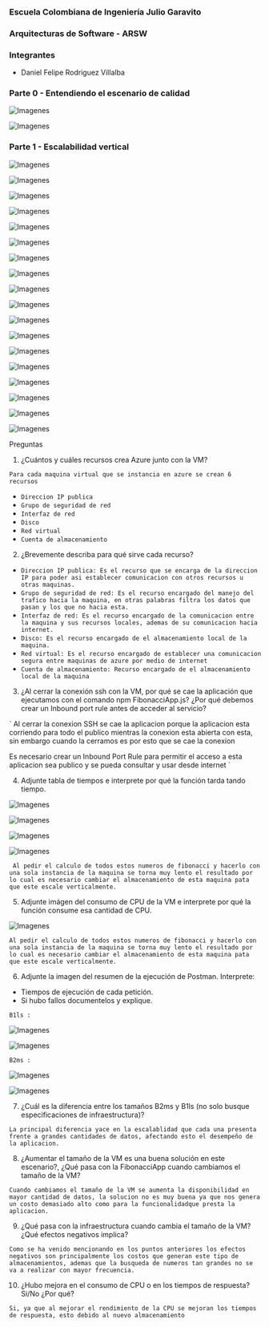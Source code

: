 ### Escuela Colombiana de Ingeniería Julio Garavito 
### Arquitecturas de Software - ARSW

### Integrantes

* Daniel Felipe Rodriguez Villalba

### Parte 0 - Entendiendo el escenario de calidad

![Imagenes](https://github.com/danielrodriguezvillalba/ARSW-Laboratorio8/blob/master/images/1.PNG)

![Imagenes](https://github.com/danielrodriguezvillalba/ARSW-Laboratorio8/blob/master/images/2.PNG)

### Parte 1 - Escalabilidad vertical

![Imagenes](https://github.com/danielrodriguezvillalba/ARSW-Laboratorio8/blob/master/images/3.PNG)

![Imagenes](https://github.com/danielrodriguezvillalba/ARSW-Laboratorio8/blob/master/images/4.PNG)

![Imagenes](https://github.com/danielrodriguezvillalba/ARSW-Laboratorio8/blob/master/images/5.PNG)

![Imagenes](https://github.com/danielrodriguezvillalba/ARSW-Laboratorio8/blob/master/images/6.PNG)

![Imagenes](https://github.com/danielrodriguezvillalba/ARSW-Laboratorio8/blob/master/images/7.PNG)

![Imagenes](https://github.com/danielrodriguezvillalba/ARSW-Laboratorio8/blob/master/images/8.PNG)

![Imagenes](https://github.com/danielrodriguezvillalba/ARSW-Laboratorio8/blob/master/images/9.PNG)

![Imagenes](https://github.com/danielrodriguezvillalba/ARSW-Laboratorio8/blob/master/images/10.PNG)

![Imagenes](https://github.com/danielrodriguezvillalba/ARSW-Laboratorio8/blob/master/images/11.png)

![Imagenes](https://github.com/danielrodriguezvillalba/ARSW-Laboratorio8/blob/master/images/12.png)

![Imagenes](https://github.com/danielrodriguezvillalba/ARSW-Laboratorio8/blob/master/images/13.png)

![Imagenes](https://github.com/danielrodriguezvillalba/ARSW-Laboratorio8/blob/master/images/CPU.PNG)

![Imagenes](https://github.com/danielrodriguezvillalba/ARSW-Laboratorio8/blob/master/images/14.PNG)

![Imagenes](https://github.com/danielrodriguezvillalba/ARSW-Laboratorio8/blob/master/images/15.PNG)

![Imagenes](https://github.com/danielrodriguezvillalba/ARSW-Laboratorio8/blob/master/images/16.PNG)

![Imagenes](https://github.com/danielrodriguezvillalba/ARSW-Laboratorio8/blob/master/images/CPU2.PNG)

![Imagenes](https://github.com/danielrodriguezvillalba/ARSW-Laboratorio8/blob/master/images/17.PNG)

![Imagenes](https://github.com/danielrodriguezvillalba/ARSW-Laboratorio8/blob/master/images/18.PNG)



Preguntas

1. ¿Cuántos y cuáles recursos crea Azure junto con la VM?

`Para cada maquina virtual que se instancia en azure se crean 6 recursos`
* `Direccion IP publica`
* `Grupo de seguridad de red`
* `Interfaz de red`
* `Disco`
* `Red virtual`
* `Cuenta de almacenamiento`

2. ¿Brevemente describa para qué sirve cada recurso?

* `Direccion IP publica: Es el recurso que se encarga de la direccion IP para poder asi establecer comunicacion con otros recursos u otras maquinas.`
* `Grupo de seguridad de red: Es el recurso encargado del manejo del trafico hacia la maquina, en otras palabras filtra los datos que pasan y los que no hacia esta.`
* `Interfaz de red: Es el recurso encargado de la comunicacion entre la maquina y sus recursos locales, ademas de su comunicacion hacia internet.`
* `Disco: Es el recurso encargado de el almacenamiento local de la maquina.`
* `Red virtual: Es el recurso encargado de establecer una comunicacion segura entre maquinas de azure por medio de internet`
* `Cuenta de almacenamiento: Recurso encargado de el almacenamiento local de la maquina `

3. ¿Al cerrar la conexión ssh con la VM, por qué se cae la aplicación que ejecutamos con el comando npm FibonacciApp.js? ¿Por qué debemos crear un Inbound port rule antes de acceder al servicio?

`
Al cerrar la conexion SSH se cae la aplicacion porque la aplicacion esta corriendo para todo el publico mientras la conexion esta abierta con esta, sin embargo cuando la cerramos es por esto que se cae la conexion

Es necesario crear un Inbound Port Rule para permitir el acceso a esta aplicacion sea publico y se pueda consultar y usar desde internet
`

4. Adjunte tabla de tiempos e interprete por qué la función tarda tando tiempo.

![Imagenes](https://github.com/danielrodriguezvillalba/ARSW-Laboratorio8/blob/master/images/14.PNG)

![Imagenes](https://github.com/danielrodriguezvillalba/ARSW-Laboratorio8/blob/master/images/17.PNG)

![Imagenes](https://github.com/danielrodriguezvillalba/ARSW-Laboratorio8/blob/master/images/15.PNG)

![Imagenes](https://github.com/danielrodriguezvillalba/ARSW-Laboratorio8/blob/master/images/18.PNG)

` Al pedir el calculo de todos estos numeros de fibonacci y hacerlo con una sola instancia de la maquina se torna muy lento el resultado por lo cual es necesario cambiar el almacenamiento de esta maquina pata que este escale verticalmente.` 

5. Adjunte imágen del consumo de CPU de la VM e interprete por qué la función consume esa cantidad de CPU.

![Imagenes](https://github.com/danielrodriguezvillalba/ARSW-Laboratorio8/blob/master/images/CPU.PNG)

` Al pedir el calculo de todos estos numeros de fibonacci y hacerlo con una sola instancia de la maquina se torna muy lento el resultado por lo cual es necesario cambiar el almacenamiento de esta maquina pata que este escale verticalmente.
`

6. Adjunte la imagen del resumen de la ejecución de Postman. Interprete:
* Tiempos de ejecución de cada petición.
* Si hubo fallos documentelos y explique.

`B1ls :`

![Imagenes](https://github.com/danielrodriguezvillalba/ARSW-Laboratorio8/blob/master/images/14.PNG)

![Imagenes](https://github.com/danielrodriguezvillalba/ARSW-Laboratorio8/blob/master/images/17.PNG)

`B2ms :`

![Imagenes](https://github.com/danielrodriguezvillalba/ARSW-Laboratorio8/blob/master/images/15.PNG)

![Imagenes](https://github.com/danielrodriguezvillalba/ARSW-Laboratorio8/blob/master/images/18.PNG)



7. ¿Cuál es la diferencia entre los tamaños B2ms y B1ls (no solo busque especificaciones de infraestructura)?

`La principal diferencia yace en la escalablidad que cada una presenta frente a grandes cantidades de datos, afectando esto el desempeño de la aplicacion.
`

8. ¿Aumentar el tamaño de la VM es una buena solución en este escenario?, ¿Qué pasa con la FibonacciApp cuando cambiamos el tamaño de la VM?

`Cuando cambiamos el tamaño de la VM se aumenta la disponibilidad en mayor cantidad de datos, la solucion no es muy buena ya que nos genera un costo demasiado alto como para la funcionalidadque presta la aplicacion.`

9. ¿Qué pasa con la infraestructura cuando cambia el tamaño de la VM? ¿Qué efectos negativos implica?

`Como se ha venido mencionando en los puntos anteriores los efectos negativos son principalmente los costos que generan este tipo de almacenamientos, ademas que la busqueda de numeros tan grandes no se va a realizar con mayor frecuencia.`

10. ¿Hubo mejora en el consumo de CPU o en los tiempos de respuesta? Si/No ¿Por qué?

`Si, ya que al mejorar el rendimiento de la CPU se mejoran los tiempos de respuesta, esto debido al nuevo almacenamiento `

